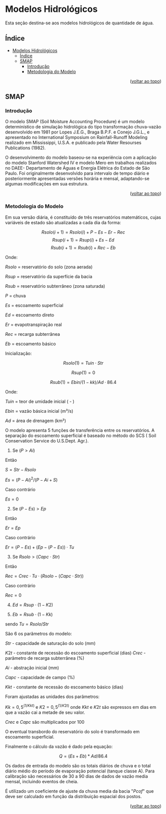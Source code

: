 <div id="top"></div>


# Modelos Hidrológicos

Esta seção destina-se aos modelos hidrológicos de quantidade de água.


## Índice
- [Modelos Hidrológicos](#modelos-hidrológicos)
  - [Índice](#índice)
  - [SMAP](#smap)
    - [Introdução](#introdução)
    - [Metodologia do Modelo](#metodologia-do-modelo)

<p align="right">(<a href="#top">voltar ao topo</a>)</p>

## SMAP

### Introdução

O modelo SMAP (Soil Moisture Accounting Procedure) é um modelo determinístico de simulação hidrológica do tipo transformação chuva-vazão desenvolvido em 1981 por Lopes J.E.G., Braga B.P.F. e Conejo J.G.L., e apresentado no International Symposium on Rainfall-Runoff Modeling realizado em Mississippi, U.S.A. e publicado pela Water Resourses Publications (1982).

O desenvolvimento do modelo baseou-se na experiência com a aplicação do modelo Stanford Watershed IV e modelo Mero em trabalhos realizados no DAEE- Departamento de Águas e Energia Elétrica do Estado de São Paulo. Foi originalmente desenvolvido para intervalo de tempo diário e posteriormente apresentadas  versões horária e mensal, adaptando-se algumas modificações em sua estrutura.

<p align="right">(<a href="#top">voltar ao topo</a>)</p>

### Metodologia do Modelo

Em sua versão diária, é constituído de três reservatórios matemáticos, cujas variáveis de estado são atualizadas a cada dia da forma:

$$Rsolo (i+1) = Rsolo (i) + P - Es - Er - Rec$$
$$Rsup  (i+1) = Rsup  (i) + Es - Ed$$
$$Rsub  (i+1) = Rsub  (i) + Rec - Eb$$

Onde:

$Rsolo$ = reservatório do solo (zona aerada)

$Rsup$  = reservatório da superfície da bacia

$Rsub$  = reservatório subterrâneo (zona saturada)

$P$     = chuva

$Es$    = escoamento superficial

$Ed$    = escoamento direto

$Er$    = evapotranspiração real

$Rec$   = recarga subterrânea

$Eb$    = escoamento básico

Inicialização:

$$ Rsolo (1) = Tuin \cdot Str $$

$$ Rsup  (1) =  0$$

$$ Rsub  (1) = Ebin / (1-kk) / Ad \cdot 86.4 $$

Onde:

$Tuin$ = teor de umidade inicial ( - )

$Ebin$ = vazão básica inicial (m³/s)

$Ad$   = área de drenagem (km²)


<!-- TODO: Finalizar Documentação -->
<!-- Adicionar Figura -->


O modelo apresenta 5 funções de transferência entre os reservatórios. A separação do escoamento superficial é baseado no método do SCS ( Soil Conservation Service do U.S.Dept. Agr.).

1. Se ($P > Ai$)

Então

$S = Str - Rsolo$

$Es = (P - Ai) ^ 2 / (P - Ai + S)$

Caso contrário

$Es = 0$

2. Se $(P - Es) > Ep$

Então
		
$Er = Ep$

Caso contrário

$Er = (P - Es) + (Ep - (P - Es)) \cdot Tu$

3. Se $Rsolo > (Capc \cdot Str)$

Então

$Rec = Crec \cdot Tu \cdot (Rsolo - (Capc \cdot Str))$

Caso contrário

$Rec = 0$

4. $Ed  = Rsup \cdot ( 1 - K2 )$

5. $Eb  = Rsub \cdot ( 1 - Kk )$


sendo	$Tu = Rsolo / Str$


São 6 os parâmetros do modelo:

$Str$	- capacidade de saturação do solo (mm)

$K2t$	- constante de recessão do escoamento 
superficial (dias)
$Crec$	- parâmetro de recarga subterrânea (%)

$Ai$	- abstração inicial (mm)

$Capc$	- capacidade de campo (%)

$Kkt$	- constante de recessão do escoamento básico (dias)

Foram ajustadas as unidades dos parâmetros:

$Kk = 0,5 ^ {(1/Kkt)}$  e  $K2 = 0,5 ^ {(1/K2t)}$  onde $Kkt$  e  $K2t$  são expressos em dias em que a vazão cai a metade de seu valor.

$Crec$  e  $Capc$  são multiplicados por $100$

O eventual transbordo do reservatório do solo é transformado em escoamento superficial.

Finalmente o cálculo da vazão é dado pela equação:

$$Q = (Es + Eb) * Ad / 86.4$$

Os dados de entrada do modelo são os totais diários de chuva e o total diário médio do período de evaporação potencial (tanque classe A). Para calibração são necessários de 30 a 90 dias de dados de vazão media mensal, incluindo eventos de cheia.

É utilizado um coeficiente de ajuste da chuva media da bacia "$Pcof$" que deve ser calculado em função da distribuição espacial dos postos.

<p align="right">(<a href="#top">voltar ao topo</a>)</p>